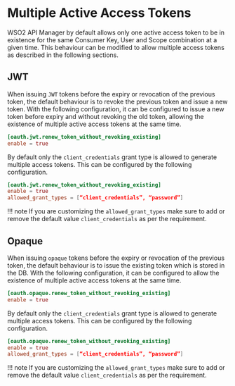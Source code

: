 # Multiple Active Access Tokens

WSO2 API Manager by default allows only one active access token to be in existence for the same Consumer Key, User and Scope combination at a given time. This behaviour can be modified to allow multiple access tokens as described in the following sections.

## JWT

When issuing `JWT` tokens before the expiry or revocation of the previous token, the default behaviour is to revoke the previous token and issue a new token. With the following configuration, it can be configured to issue a new token before expiry and without revoking the old token, allowing the existence of multiple active access tokens at the same time.

```toml
[oauth.jwt.renew_token_without_revoking_existing]
enable = true
```

By default only the `client_credentials` grant type is allowed to generate multiple access tokens. This can be configured by the following configuration.

```toml
[oauth.jwt.renew_token_without_revoking_existing]
enable = true
allowed_grant_types = [“client_credentials”, “password”]
```

!!! note
    If you are customizing the `allowed_grant_types` make sure to add or remove the default value `client_credentials` as per the requirement.

## Opaque

When issuing `opaque` tokens before the expiry or revocation of the previous token, the default behaviour is to issue the existing token which is stored in the DB. With the following configuration, it can be configured to allow the existence of multiple active access tokens at the same time.

```toml
[oauth.opaque.renew_token_without_revoking_existing]
enable = true
```

By default only the `client_credentials` grant type is allowed to generate multiple access tokens. This can be configured by the following configuration.

```toml
[oauth.opaque.renew_token_without_revoking_existing]
enable = true
allowed_grant_types = [“client_credentials”, “password”]
```

!!! note
    If you are customizing the `allowed_grant_types` make sure to add or remove the default value `client_credentials` as per the requirement.
